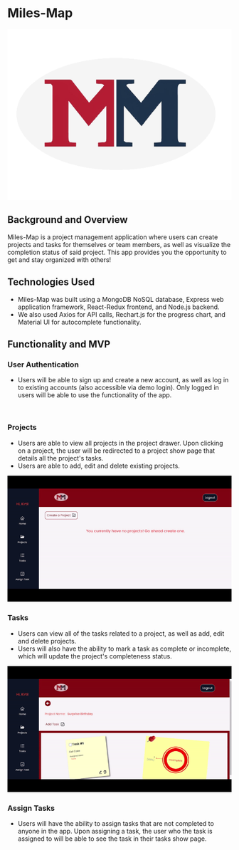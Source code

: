 # Miles-Map

<p align="center">
  <img src="/frontend/src/assets/images/miles-map-logo.png" alt="miles-map-logo">
</p>

## Background and Overview

Miles-Map is a project management application where users can create projects and tasks for themselves or team members, as well as visualize the completion status of said project. This app provides you the opportunity to get and stay organized with others!

## Technologies Used
* Miles-Map was built using a MongoDB NoSQL database, Express web application framework, React-Redux frontend, and Node.js backend.
* We also used Axios for API calls, Rechart.js for the progress chart, and Material UI for autocomplete functionality.

## Functionality and MVP

### User Authentication
* Users will be able to sign up and create a new account, as well as log in to existing accounts (also accessible via demo login). Only logged in users will be able to use the functionality of the app.

<img width="800" src="/frontend/src/assets/images/login-demo.gif" alt="">

### Projects
* Users are able to view all projects in the project drawer. Upon clicking on a project, the user will be redirected to a project show page that details all the project's tasks.
* Users are able to add, edit and delete existing projects.

<img width="800" src="/frontend/src/assets/images/create-project.gif" alt="">

### Tasks
* Users can view all of the tasks related to a project, as well as add, edit and delete projects.
* Users will also have the ability to mark a task as complete or incomplete, which will update the project's completeness status.

<img width="800" src="/frontend/src/assets/images/create-task.gif" alt="">

### Assign Tasks
* Users will have the ability to assign tasks that are not completed to anyone in the app. Upon assigning a task, the user who the task is assigned to will be able to see the task in their tasks show page.